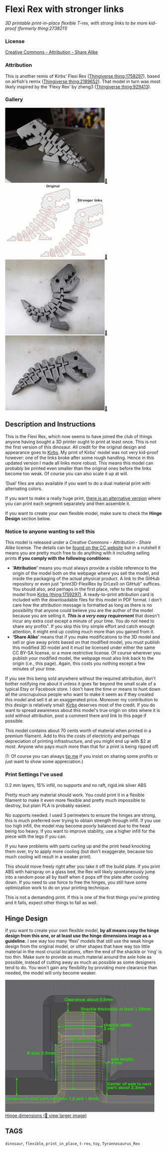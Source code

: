 # Flexi Rex with stronger links
*3D printable print-in-place flexible T-rex, with strong links to be more kid-proof (formerly thing:2738211)*

### License
[Creative Commons - Attribution - Share Alike](https://creativecommons.org/licenses/by-sa/4.0/)

### Attribution
This is another remix of Kirbs' Flexi Rex ([Thingiverse thing:1759297](https://www.thingiverse.com/thing:1759297)), based on airfish's remix ([Thingiverse thing:2189652](https://www.thingiverse.com/thing:2189652)). That model in turn was most likely inspired by the ‘Flexy Rex’ by zheng3 ([Thingiverse thing:929413](https://www.thingiverse.com/thing:929413)).

### Gallery

![Photo 1](thumbs/rex-imp1.jpg)[🔎](images/rex-imp1.jpg) ![Comparison](thumbs/Rex-comparison.png)[🔎](images/Rex-comparison.png) ![Photo 2](thumbs/rex-imp2.jpg)[🔎](images/rex-imp2.jpg) ![Photo 3](thumbs/rex-imp3.jpg)[🔎](images/rex-imp3.jpg)


## Description and Instructions

This is the Flexi Rex, which now seems to have joined the club of things anyone having bought a 3D printer ought to print at least once. This is not the first version of this dinosaur. All credit for the original design and appearance goes to [Kirbs](https://www.thingiverse.com/Kirbs/about). My print of Kirbs' model was not very kid-proof however: one of the links broke after some rough handling. Hence in this updated version I made all links more robust. This means this model can probably be printed even smaller than the original ones before the links become too weak. Of course you can also scale it up at will.

‘Dual’ files are also available if you want to do a dual material print with alternating colors.

If you want to make a really huge print, [there is an alternative version](https://github.com/DrLex0/print3D-flexirex-separate) where you can print each segment separately and then assemble it.

If you want to create your own flexible model, make sure to check the **Hinge Design** section below.

### Notice to anyone wanting to sell this

This model is released under a *Creative Commons - Attribution - Share Alike* license. The details can be [found on the CC website](https://creativecommons.org/licenses/by-sa/4.0/) but in a nutshell it means you are pretty much free to do anything with it including selling prints **if you comply with the following conditions:**

* **‘Attribution’** means you must always provide a visible reference to the origin of the model both on the webpage where you sell the model, and inside the packaging of the actual physical product. A link to the GitHub repository or even just “print3D-FlexiRex by DrLex0 on GitHub” suffices. You should also, and perhaps in the first place, refer to the original model from [Kirbs (thing:1759297)](https://www.thingiverse.com/thing:1759297). A ready-to-print attribution card is included with the downloadable files for this model in PDF format. I don't care how the attribution message is formatted as long as there is no possibility that anyone could believe you are the author of the model because you are selling it. ***This is a very easy requirement*** that doesn't incur any extra cost except a minute of your time. You *do not* need to share any profits¹. If you skip this tiny simple effort and catch enough attention, it might end up costing much more than you gained from it.
* **‘Share Alike’** means that if you make modifications to the 3D model and sell or give away prints based on that modified model, you must publish this modified 3D model and it must be licensed under either the same CC BY-SA license, or a more restrictive license. Of course wherever you publish your modified model, the webpage must also link back to the origin (i.e., this page). Again, this costs you nothing except a few minutes of your time.

If you see this being sold anywhere without the required attribution, don't bother notifying me about it unless it goes far beyond the small scale of a typical Etsy or Facebook store. I don't have the time or means to hunt down all the unscrupulous people who want to make it seem as if they created this model and sell it at an exaggerated price. Moreover my contribution to this design is relatively small: [Kirbs](https://www.thingiverse.com/Kirbs/about) deserves most of the credit. If you do want to spread awareness about this model's true origin on sites where it is sold without attribution, post a comment there and link to this page if possible.

This model contains about 70 cents worth of material when printed in a premium filament. Add to this the costs of electricity and perhaps depreciation of printing infrastructure, and you might end up with $2 at most. Anyone who pays much more than that for a print is being ripped off.

(1: Of course you can always [tip me](https://www.dr-lex.be/about/#contact) if you insist on sharing some profits or just want to show some appreciation.)


### Print Settings I've used

0.2 mm layers,
15% infill,
no supports and no raft,
rigid.ink silver ABS

Pretty much any material should work. You could print it in a flexible filament to make it even more flexible and pretty much impossible to destroy, but plain PLA is probably easiest.

No supports needed. I used 3 perimeters to ensure the hinges are strong, this is much preferred over trying to obtain strength through infill. If you use too high infill, the model may become poorly balanced due to the head being too heavy. If you want to improve stability, use a higher infill for the piece with the legs if you can.

If you have problems with parts curling up and the print head knocking them over, try to apply more cooling (but don't exaggerate, because too much cooling will result in a weaker print).

This should move freely right after you take it off the build plate. If you print ABS with hairspray on a glass bed, the Rex will likely spontaneously jump into a random pose all by itself when it pops off the plate after cooling down. If you need to use force to free the hinges, you still have some optimization work to do on your printing technique.

This is not a demanding print. If this is one of the first things you're printing and it fails, expect other things to fail as well.


## Hinge Design

If you want to create your own flexible model, **by all means copy the hinge design from this one, or at least use the hinge dimensions image as a guideline.** I see way too many ‘flexi’ models that still use the weak hinge design from the original model, or other shapes that have way too little material in the most crucial locations, often the end of the shackle or ‘ring’ is too thin. Make sure to provide as much material around the axle hole as possible, instead of cutting away as much as possible as some designers tend to do. You won't gain any flexibility by providing more clearance than needed, the model will only become weaker.

![Hinge dimensions](thumbs/Hinge_dimensions.png)<br>
[Hinge dimensions (🔎 view larger image)](images/Hinge_dimensions.png)


## TAGS
`dinosaur`, `flexible`, `print_in_place`, `t-rex`, `toy`, `Tyrannosaurus_Rex`
